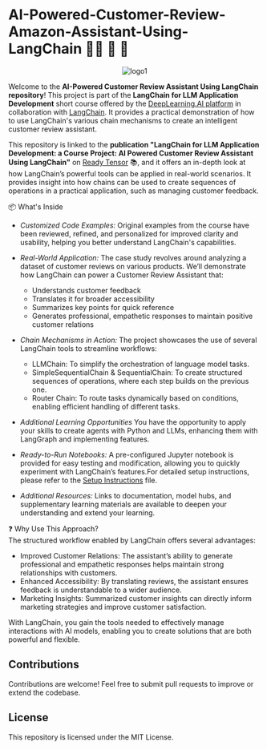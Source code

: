 # AI-Powered-Customer-Review-Amazon-Assistant-Using-LangChain 🔗🔗 🤖 💬

<p align="center">
  <img src="https://github.com/micag2025/AI-Powered-Customer-Review-Assistant-Using-LangChain/blob/main/logo1_square.jpg" alt="logo1">
</p>

Welcome to the **AI-Powered Customer Review Assistant Using LangChain repository**! This project is part of the **LangChain for LLM Application Development** short course offered by the [DeepLearning.AI platform](https://www.deeplearning.ai/) in collaboration with [LangChain](https://www.langchain.com/). It provides a practical demonstration of how to use LangChain's various chain mechanisms to create an intelligent customer review assistant.

This repository is linked to the **publication "LangChain for LLM Application Development: a Course Project: AI Powered Customer Review Assistant Using LangChain"** on [Ready Tensor](https://www.readytensor.ai/agentic-ai-2025/) 📚, and it offers an in-depth look at how LangChain’s powerful tools can be applied in real-world scenarios. It provides insight into how chains can be used to create sequences of operations in a practical application, such as managing customer feedback.


📦 What's Inside     
- _Customized Code Examples:_ Original examples from the course have been reviewed, refined, and personalized for improved clarity and usability, helping you better understand LangChain's capabilities.  

- _Real-World Application:_ The case study revolves around analyzing a dataset of customer reviews on various products. We’ll demonstrate how LangChain can power a Customer Review Assistant that:  
  - Understands customer feedback     
  - Translates it for broader accessibility    
  - Summarizes key points for quick reference    
  - Generates professional, empathetic responses to maintain positive customer relations    

- _Chain Mechanisms in Action:_ The project showcases the use of several LangChain tools to streamline workflows:       
  - LLMChain: To simplify the orchestration of language model tasks.      
  - SimpleSequentialChain & SequentialChain: To create structured sequences of operations, where each step builds on the previous one.      
  - Router Chain: To route tasks dynamically based on conditions, enabling efficient handling of different tasks.      

- _Additional Learning Opportunities_ You have the opportunity to apply your skills to create agents with Python and LLMs, enhancing them with LangGraph and implementing features.  

- _Ready-to-Run Notebooks:_ A pre-configured Jupyter notebook is provided for easy testing and modification, allowing you to quickly experiment with LangChain’s features.For detailed setup instructions, please refer to the [Setup Instructions](SETUP.md) file.

- _Additional Resources:_ Links to documentation, model hubs, and supplementary learning materials are available to deepen your understanding and extend your learning.

❓ Why Use This Approach?  
The structured workflow enabled by LangChain offers several advantages:  

- Improved Customer Relations: The assistant’s ability to generate professional and empathetic responses helps maintain strong relationships with customers.
- Enhanced Accessibility: By translating reviews, the assistant ensures feedback is understandable to a wider audience.
- Marketing Insights: Summarized customer insights can directly inform marketing strategies and improve customer satisfaction.

With LangChain, you gain the tools needed to effectively manage interactions with AI models, enabling you to create solutions that are both powerful and flexible.


## Contributions  
Contributions are welcome! Feel free to submit pull requests to improve or extend the codebase.

## License  
This repository is licensed under the MIT License.
